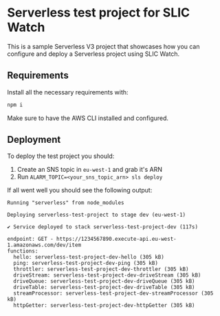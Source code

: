 # Serverless test project for SLIC Watch

This is a sample Serverless V3 project that showcases how you can configure and deploy a Serverless project using SLIC Watch.

## Requirements

Install all the necessary requirements with:

```bash
npm i
```

Make sure to have the AWS CLI installed and configured.

## Deployment

To deploy the test project you should:

  1. Create an SNS topic in `eu-west-1` and grab it's ARN
  2. Run `ALARM_TOPIC=<your_sns_topic_arn> sls deploy`

If all went well you should see the following output:

```plain
Running "serverless" from node_modules

Deploying serverless-test-project to stage dev (eu-west-1)

✔ Service deployed to stack serverless-test-project-dev (117s)

endpoint: GET - https://1234567890.execute-api.eu-west-1.amazonaws.com/dev/item
functions:
  hello: serverless-test-project-dev-hello (305 kB)
  ping: serverless-test-project-dev-ping (305 kB)
  throttler: serverless-test-project-dev-throttler (305 kB)
  driveStream: serverless-test-project-dev-driveStream (305 kB)
  driveQueue: serverless-test-project-dev-driveQueue (305 kB)
  driveTable: serverless-test-project-dev-driveTable (305 kB)
  streamProcessor: serverless-test-project-dev-streamProcessor (305 kB)
  httpGetter: serverless-test-project-dev-httpGetter (305 kB)
```
